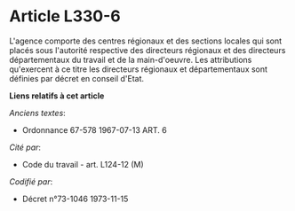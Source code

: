 # Article L330-6

L'agence comporte des centres régionaux et des sections locales qui sont placés sous l'autorité respective des directeurs
régionaux et des directeurs départementaux du travail et de la main-d'oeuvre. Les attributions qu'exercent à ce titre les
directeurs régionaux et départementaux sont définies par décret en conseil d'Etat.

**Liens relatifs à cet article**

_Anciens textes_:

  - Ordonnance 67-578 1967-07-13 ART. 6

_Cité par_:

  - Code du travail - art. L124-12 (M)

_Codifié par_:

  - Décret n°73-1046 1973-11-15
